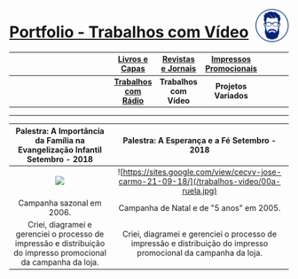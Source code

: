 [<img align="right"  width="60" height="60" src="https://github.com/3DGuima/3DGuima/blob/dc8573070b20afbede441ea49ea88372232a8089/main-images/eu-icon-256x256-2020.png">](https://github.com/3DGuima)

# <ins>Portfolio - Trabalhos com Vídeo</ins>


| &emsp;&emsp;&emsp;&emsp;&emsp;&emsp;&emsp;&emsp;&emsp;&emsp;&emsp;&ensp; | [**Livros e Capas**](/livros-capas/livros-capas.md) | [**Revistas e Jornais**](/revistas-jornais/revistas-jornais.md) | [**Impressos Promocionais**](/impressos-promocionais/impressos-promocionais.md)  | &emsp;&emsp;&emsp;&emsp;&emsp;&emsp;&emsp;&emsp;&emsp;&emsp;&ensp; |
| :-----: | :-----: | :-----: | :-----: | :-----: |
| &emsp;&emsp;&emsp;&emsp;&emsp;&emsp;&emsp;&emsp;&emsp;&emsp;&emsp;&emsp; | [**Trabalhos com Rádio**](/trabalhos-radio/trabalhos-radio.md) | **Trabalhos com Vídeo** | **Projetos Variados** | &emsp;&emsp;&emsp;&emsp;&emsp;&emsp;&emsp;&emsp;&emsp;&emsp;&emsp; |


----

**Palestra: A Importância da Família na Evangelização Infantil Setembro - 2018** | **Palestra: A Esperança e a Fé Setembro - 2018**
:------------------------------------:|:------------------------------------:
![](https://sites.google.com/view/cecvv-maria-virginia-24-09-18/)  | ![https://sites.google.com/view/cecvv-jose-carmo-21-09-18/](/trabalhos-video/00a-ruela.jpg) |
Campanha sazonal em 2006. | Campanha de Natal e de "5 anos" em 2005.
Criei, diagramei e gerenciei o processo de impressão e distribuição do impresso promocional da campanha da loja. | Criei, diagramei e gerenciei o processo de impressão e distribuição do impresso promocional da campanha da loja.
